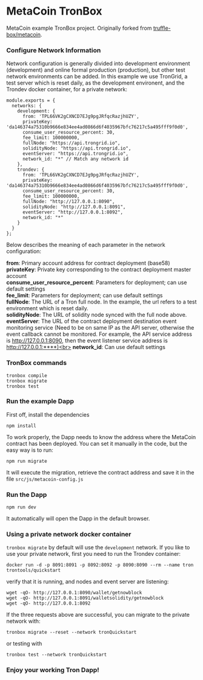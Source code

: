 # MetaCoin TronBox

MetaCoin example TronBox project. Originally forked from [truffle-box/metacoin](https://github.com/truffle-box/metacoin-box).



### Configure Network Information

Network configuration is generally divided into development environment (development) and online formal production (production), but other test network environments can be added.
In this example we use TronGrid, a test server which is reset daily, as the development environent, and the Trondev docker container, for a private network:

```
module.exports = {
  networks: {
    development: {
      from: 'TPL66VK2gCXNCD7EJg9pgJRfqcRazjhUZY',
      privateKey: 'da146374a75310b9666e834ee4ad0866d6f4035967bfc76217c5a495fff9f0d0',
      consume_user_resource_percent: 30,
      fee_limit: 100000000,
      fullNode: "https://api.trongrid.io",
      solidityNode: "https://api.trongrid.io",
      eventServer: "https://api.trongrid.io",
      network_id: "*" // Match any network id
    },
    trondev: {
      from: 'TPL66VK2gCXNCD7EJg9pgJRfqcRazjhUZY',
      privateKey: 'da146374a75310b9666e834ee4ad0866d6f4035967bfc76217c5a495fff9f0d0',
      consume_user_resource_percent: 30,
      fee_limit: 100000000,
      fullNode: "http://127.0.0.1:8090",
      solidityNode: "http://127.0.0.1:8091",
      eventServer: "http://127.0.0.1:8092",
      network_id: "*"
    }
  }
};
```

Below describes the meaning of each parameter in the network configuration:<br>

**from**: Primary account address for contract deployment (base58)<br>
**privateKey**: Private key corresponding to the contract deployment master account<br>
**consume_user_resource_percent**: Parameters for deployment; can use default settings<br>
**fee_limit**: Parameters for deployment; can use default settings<br>
**fullNode**: The URL of a Tron full node. In the example, the url refers to a test environment which is reset daily.<br>
**solidityNode**: The URL of solidity node synced with the full node above.<br>
**eventServer**: The URL of the contract deployment destination event monitoring service (Need to be on same IP as the API server, otherwise the event callback cannot be monitored. For example, the API service address is http://127.0.0.1:8090, then the event listener service address is http://127.0.0.1:****)<br>
**network_id**: Can use default settings<br>

### TronBox commands
```
tronbox compile
tronbox migrate
tronbox test
```

### Run the example Dapp
First off, install the dependencies
```
npm install
```

To work properly, the Dapp needs to know the address where the MetaCoin contract has been deployed. You can set it manually in the code, but the easy way is to run:

```
npm run migrate
```
It will execute the migration, retrieve the contract address and save it in the file `src/js/metacoin-config.js`


### Run the Dapp
```
npm run dev
```
It automatically will open the Dapp in the default browser.


### Using a private network docker container

`tronbox migrate` by default will use the `development` network. If you like to use your private network, first you need to run the Trondev container:
```
docker run -d -p 8091:8091 -p 8092:8092 -p 8090:8090 --rm --name tron trontools/quickstart
```
verify that it is running, and nodes and event server are listening:
```
wget -qO- http://127.0.0.1:8090/wallet/getnowblock
wget -qO- http://127.0.0.1:8091/walletsolidity/getnowblock
wget -qO- http://127.0.0.1:8092
```
If the three requests above are successful, you can migrate to the private network with:
```
tronbox migrate --reset --network tronQuickstart
```
or testing with
```
tronbox test --network tronQuickstart
```

### Enjoy your working Tron Dapp!



